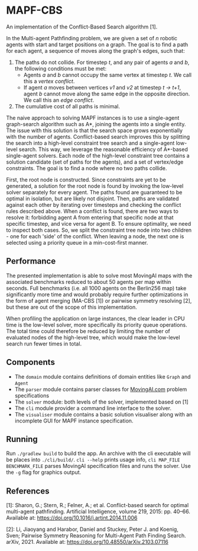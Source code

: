 # MAPF-CBS

An implementation of the Conflict-Based Search algorithm [1].

In the Multi-agent Pathfinding problem, we are given a set of _n_ robotic agents with start and target positions on a
graph.
The goal is to find a path for each agent, a sequence of moves along the graph's edges, such that:

1. The paths do not collide. For timestep _t_, and any pair of agents _a_ and _b_, the following conditions must be
   met:
    - Agents _a_ and _b_ cannot occupy the same vertex at timestep _t_. We call this a _vertex conflict_.
    - If agent _a_ moves between vertices _v1_ and _v2_ at timestep _t -> t+1_, agent _b_ cannot move along the same
      edge in the opposite direction. We call this an _edge conflict_.
2. The cumulative cost of all paths is minimal.

The naive approach to solving MAPF instances is to use a single-agent graph-search algorithm such as A*, joining the
agents into a single entity. The issue with this solution is that the search space grows exponentially with the number
of agents. Conflict-based search improves this by splitting the search into a high-level constraint tree search and a
single-agent low-level search.
This way, we leverage the reasonable efficiency of A*-based single-agent solvers.
Each node of the high-level constraint tree contains a solution candidate (set of paths for the agents), and a set of
vertex/edge constraints. The goal is to find a node where no two paths collide.

First, the root node is constructed. Since constraints are yet to be generated, a solution for the root node is found by
invoking the low-level solver separately for every agent. The paths found are guaranteed to be optimal in isolation,
but are likely not disjoint. Then, paths are validated against each other by iterating over timesteps and checking the
conflict rules described above.
When a conflict is found, there are two ways to resolve it: forbidding agent A from entering that specific node at that
specific timestep, and vice versa for agent B.
To ensure optimality, we need to inspect both cases.
So, we split the constraint tree node into two children - one for each 'side' of the conflict.
When leaving a node, the next one is selected using a priority queue in a min-cost-first manner.

## Performance

The presented implementation is able to solve most MovingAI maps with the associated benchmarks reduced to about 50
agents per map within seconds.
Full benchmarks (i.e. all 1000 agents on the Berlin256 map) take significantly more time and would probably require
further optimizations
in the form of agent merging (MA-CBS [1]) or pairwise symmetry resolving [2], but these are out of the scope of this
implementation.

When profiling the application on large instances, the clear leader in CPU time is the low-level solver,
more specifically its priority queue operations.
The total time could therefore be reduced by limiting the number of evaluated nodes of the high-level tree, which would
make the low-level search run fewer times in total.

## Components

- The `domain` module contains definitions of domain entities like `Graph` and `Agent`
- The `parser` module contains parser classes for [MovingAI.com](https://movingai.com) problem specifications
- The `solver` module: both levels of the solver, implemented based on [1]
- The `cli` module provider a command line interface to the solver.
- The `visualiser` module contains a basic solution visualiser along with an incomplete GUI for MAPF instance
  specification.

## Running

Run `./gradlew build` to build the app. An archive with the cli executable will be places into `./cli/build/`.
`cli --help` prints usage info, `cli MAP_FILE BENCHMARK_FILE` parses MovingAI specification files and runs the solver.
Use the `-g` flag for graphics output.

## References

[1]: Sharon, G.; Stern, R.; Felner, A.; et al. Conflict-based search for optimal multi-agent pathfinding.
Artificial Intelligence, volume 219, 2015: pp. 40–66.
Available at: https://doi.org/10.1016/j.artint.2014.11.006

[2]: Li, Jiaoyang and Harabor, Daniel and Stuckey, Peter J. and Koenig, Sven;
Pairwise Symmetry Reasoning for Multi-Agent Path Finding Search. arXiv, 2021.
Available at: https://doi.org/10.48550/arXiv.2103.07116